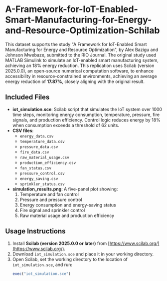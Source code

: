 # A-Framework-for-IoT-Enabled-Smart-Manufacturing-for-Energy-and-Resource-Optimization-Schilab

This dataset supports the study "A Framework for IoT-Enabled Smart Manufacturing for Energy and Resource Optimization", by Alex Bazigu and Johnson Mwebaze, submitted to the RIO Journal. The original study used MATLAB Simulink to simulate an IoT-enabled smart manufacturing system, achieving an 18% energy reduction. This replication uses Scilab (version 2025.0.0), an open-source numerical computation software, to enhance accessibility in resource-constrained environments, achieving an average energy reduction of **17.87%**, closely aligning with the original result.

## Included Files

- **iot_simulation.sce**: Scilab script that simulates the IoT system over 1000 time steps, monitoring energy consumption, temperature, pressure, fire signals, and production efficiency. Control logic reduces energy by 18% when consumption exceeds a threshold of 62 units.
- **CSV files**:
  - `energy_data.csv`
  - `temperature_data.csv`
  - `pressure_data.csv`
  - `fire_data.csv`
  - `raw_material_usage.csv`
  - `production_efficiency.csv`
  - `fan_status.csv`
  - `pressure_control.csv`
  - `energy_saving.csv`
  - `sprinkler_status.csv`
- **simulation_results.png**: A five-panel plot showing:
  1. Temperature and fan control  
  2. Pressure and pressure control  
  3. Energy consumption and energy-saving status  
  4. Fire signal and sprinkler control  
  5. Raw material usage and production efficiency


## Usage Instructions

1. Install **Scilab (version 2025.0.0 or later)** from [https://www.scilab.org/](https://www.scilab.org/).
2. Download `iot_simulation.sce` and place it in your working directory.
3. Open Scilab, set the working directory to the location of `iot_simulation.sce`, and run:
   ```scilab
   exec("iot_simulation.sce")

